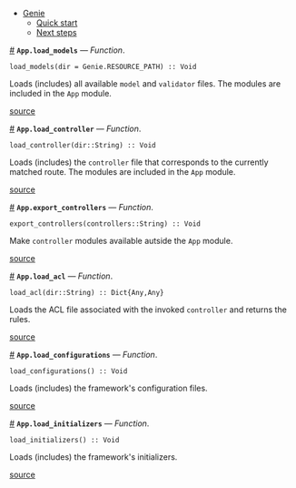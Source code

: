 

- [Genie](index.md#Genie-1)
    - [Quick start](index.md#Quick-start-1)
    - [Next steps](index.md#Next-steps-1)

<a id='App.load_models' href='#App.load_models'>#</a>
**`App.load_models`** &mdash; *Function*.



```
load_models(dir = Genie.RESOURCE_PATH) :: Void
```

Loads (includes) all available `model` and `validator` files. The modules are included in the `App` module.


<a target='_blank' href='https://github.com/essenciary/Genie.jl/tree/61381348076549d7b0c8162b0c07b9b8fbb313c3/src/App.jl#L11-L16' class='documenter-source'>source</a><br>

<a id='App.load_controller' href='#App.load_controller'>#</a>
**`App.load_controller`** &mdash; *Function*.



```
load_controller(dir::String) :: Void
```

Loads (includes) the `controller` file that corresponds to the currently matched route. The modules are included in the `App` module.


<a target='_blank' href='https://github.com/essenciary/Genie.jl/tree/61381348076549d7b0c8162b0c07b9b8fbb313c3/src/App.jl#L38-L43' class='documenter-source'>source</a><br>

<a id='App.export_controllers' href='#App.export_controllers'>#</a>
**`App.export_controllers`** &mdash; *Function*.



```
export_controllers(controllers::String) :: Void
```

Make `controller` modules available autside the `App` module.


<a target='_blank' href='https://github.com/essenciary/Genie.jl/tree/61381348076549d7b0c8162b0c07b9b8fbb313c3/src/App.jl#L68-L72' class='documenter-source'>source</a><br>

<a id='App.load_acl' href='#App.load_acl'>#</a>
**`App.load_acl`** &mdash; *Function*.



```
load_acl(dir::String) :: Dict{Any,Any}
```

Loads the ACL file associated with the invoked `controller` and returns the rules.


<a target='_blank' href='https://github.com/essenciary/Genie.jl/tree/61381348076549d7b0c8162b0c07b9b8fbb313c3/src/App.jl#L92-L96' class='documenter-source'>source</a><br>

<a id='App.load_configurations' href='#App.load_configurations'>#</a>
**`App.load_configurations`** &mdash; *Function*.



```
load_configurations() :: Void
```

Loads (includes) the framework's configuration files.


<a target='_blank' href='https://github.com/essenciary/Genie.jl/tree/61381348076549d7b0c8162b0c07b9b8fbb313c3/src/App.jl#L103-L107' class='documenter-source'>source</a><br>

<a id='App.load_initializers' href='#App.load_initializers'>#</a>
**`App.load_initializers`** &mdash; *Function*.



```
load_initializers() :: Void
```

Loads (includes) the framework's initializers.


<a target='_blank' href='https://github.com/essenciary/Genie.jl/tree/61381348076549d7b0c8162b0c07b9b8fbb313c3/src/App.jl#L116-L120' class='documenter-source'>source</a><br>

